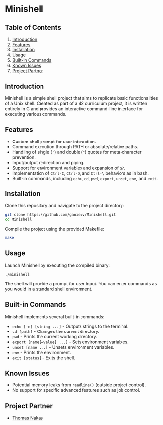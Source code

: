 # Minishell

## Table of Contents

1. [Introduction](#introduction)
2. [Features](#features)
3. [Installation](#installation)
4. [Usage](#usage)
5. [Built-in Commands](#built-in-commands)
6. [Known Issues](#known-issues)
7. [Project Partner](#project-partner)

## Introduction

Minishell is a simple shell project that aims to replicate basic functionalities of a Unix shell. Created as part of a 42 curriculum project, it is written entirely in C and provides an interactive command-line interface for executing various commands.

## Features

- Custom shell prompt for user interaction.
- Command execution through PATH or absolute/relative paths.
- Handling of single (`'`) and double (`"`) quotes for meta-character prevention.
- Input/output redirection and piping.
- Support for environment variables and expansion of `$?`.
- Implementation of `Ctrl-C`, `Ctrl-D`, and `Ctrl-\` behaviors as in bash.
- Built-in commands, including `echo`, `cd`, `pwd`, `export`, `unset`, `env`, and `exit`.

## Installation

Clone this repository and navigate to the project directory:

```bash
git clone https://github.com/ganievv/Minishell.git
cd Minishell
```

Compile the project using the provided Makefile:

```bash
make
```

## Usage

Launch Minishell by executing the compiled binary:

```bash
./minishell
```

The shell will provide a prompt for user input. You can enter commands as you would in a standard shell environment.

## Built-in Commands

Minishell implements several built-in commands:

- `echo [-n] [string ...]` - Outputs strings to the terminal.
- `cd [path]` - Changes the current directory.
- `pwd` - Prints the current working directory.
- `export [name[=value] ...]` - Sets environment variables.
- `unset [name ...]` - Unsets environment variables.
- `env` - Prints the environment.
- `exit [status]` - Exits the shell.

## Known Issues

- Potential memory leaks from `readline()` (outside project control).
- No support for specific advanced features such as job control.

## Project Partner

- [Thomas Nakas](https://github.com/ThomasNakas)
